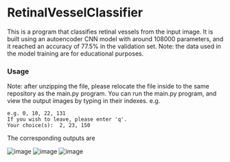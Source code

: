 # RetinalVesselClassifier
This is a program that classifies retinal vessels from the input image. It is built using an autoencoder CNN model with around 108000 parameters, and it reached an accuracy of 77.5% in the validation set. 
Note: the data used in the model training are for educational purposes.

### Usage
Note: after unzipping the file, please relocate the file inside to the same repository as the main.py program.
You can run the main.py program, and view the output images by typing in their indexes.
e.g.
```If you wish to view the result of a particular/multiple images, you may input their indexes (from 0 to 172), with each index separated by a comma.
e.g. 0, 10, 22, 131
If you wish to leave, please enter 'q'.
Your choice(s):  2, 23, 150
```

The corresponding outputs are

![image](https://github.com/Darrenheihei/RetinalVesselClassifier/assets/143731040/85449659-e3ee-4204-a830-1264128e9628)
![image](https://github.com/Darrenheihei/RetinalVesselClassifier/assets/143731040/553e64d1-b0a5-4531-b06a-761c1ba31571)
![image](https://github.com/Darrenheihei/RetinalVesselClassifier/assets/143731040/bdd7b714-d253-41b9-aae6-2f889b43e2cb)
